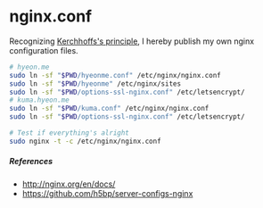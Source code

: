 nginx.conf
========
Recognizing [Kerchhoffs's principle][k], I hereby publish my own nginx
configuration files.

```bash
# hyeon.me
sudo ln -sf "$PWD/hyeonme.conf" /etc/nginx/nginx.conf
sudo ln -sf "$PWD/hyeonme" /etc/nginx/sites
sudo ln -sf "$PWD/options-ssl-nginx.conf" /etc/letsencrypt/
# kuma.hyeon.me
sudo ln -sf "$PWD/kuma.conf" /etc/nginx/nginx.conf
sudo ln -sf "$PWD/options-ssl-nginx.conf" /etc/letsencrypt/

# Test if everything's alright
sudo nginx -t -c /etc/nginx/nginx.conf
```

##### References
- http://nginx.org/en/docs/
- https://github.com/h5bp/server-configs-nginx

[k]: https://en.wikipedia.org/wiki/Kerckhoffs%27s_principle
